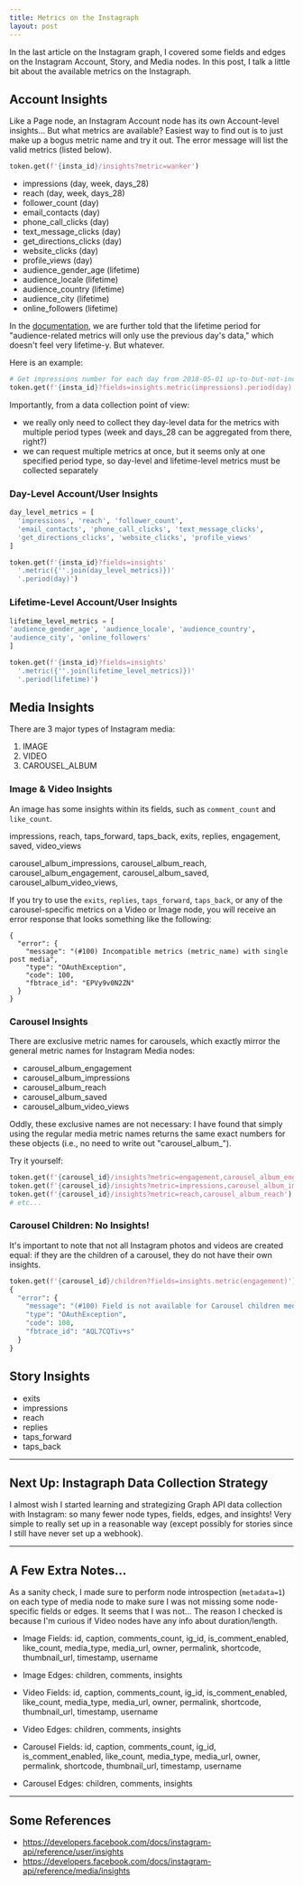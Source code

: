```yaml
---
title: Metrics on the Instagraph
layout: post
---
```


In the last article on the Instagram graph, I covered some fields and edges on the Instagram
Account, Story, and Media nodes.  In this post, I talk a little bit about the available metrics
on the Instagraph.

## Account Insights
Like a Page node, an Instagram Account node has its own Account-level insights... But what metrics
are available?  Easiest way to find out is to just make up a bogus metric name and try it out. The error
message will list the valid metrics (listed below).

```python
token.get(f'{insta_id}/insights?metric=wanker')
```

* impressions (day, week, days_28)
* reach (day, week, days_28)
* follower_count (day)
* email_contacts (day)
* phone_call_clicks (day)
* text_message_clicks (day)
* get_directions_clicks (day)
* website_clicks (day)
* profile_views (day)
* audience_gender_age (lifetime)
* audience_locale (lifetime)
* audience_country (lifetime)
* audience_city (lifetime)
* online_followers (lifetime)

In the [documentation](https://developers.facebook.com/docs/instagram-api/reference/user/insights), we 
are further told that the lifetime period for "audience-related metrics will only use the previous day's data,"
which doesn't feel very lifetime-y.  But whatever.

Here is an example:

```python
# Get impressions number for each day from 2018-05-01 up-to-but-not-including 2018-05-05
token.get(f'{insta_id}?fields=insights.metric(impressions).period(day).since(2018-05-01).until(2018-05-05)')
```

Importantly, from a data collection point of view:
* we really only need to collect they day-level data for the metrics with multiple period types (week and days_28 can be aggregated from there, right?)
* we can request multiple metrics at once, but it seems only at one specified period type, so day-level and lifetime-level metrics must be collected separately

### Day-Level Account/User Insights
```python
day_level_metrics = [
  'impressions', 'reach', 'follower_count', 
  'email_contacts', 'phone_call_clicks', 'text_message_clicks',
  'get_directions_clicks', 'website_clicks', 'profile_views'
]

token.get(f'{insta_id}?fields=insights'
  '.metric({''.join(day_level_metrics)})'
  '.period(day)')
```

### Lifetime-Level Account/User Insights
```python
lifetime_level_metrics = [
'audience_gender_age', 'audience_locale', 'audience_country',
'audience_city', 'online_followers'
]

token.get(f'{insta_id}?fields=insights'
  '.metric({''.join(lifetime_level_metrics)})'
  '.period(lifetime)')
```

## Media Insights
There are 3 major types of Instagram media:

1. IMAGE
2. VIDEO
3. CAROUSEL_ALBUM


### Image & Video Insights
An image has some insights within its fields, such as `comment_count` and `like_count`.



impressions, 
reach, 
taps_forward, 
taps_back, 
exits, 
replies, 
engagement, 
saved, 
video_views

carousel_album_impressions, 
carousel_album_reach, 
carousel_album_engagement, 
carousel_album_saved, 
carousel_album_video_views, 


If you try to use the `exits`, `replies`, `taps_forward`, `taps_back`, or any of the 
carousel-specific metrics on a Video or Image node, you will
receive an error response that looks something like the following:
```
{
  "error": {
    "message": "(#100) Incompatible metrics (metric_name) with single post media",
    "type": "OAuthException",
    "code": 100,
    "fbtrace_id": "EPVy9v0N2ZN"
  }
}
```




### Carousel Insights
There are exclusive metric names for carousels, which exactly mirror the general metric
names for Instagram Media nodes:

* carousel_album_engagement
* carousel_album_impressions
* carousel_album_reach
* carousel_album_saved
* carousel_album_video_views

Oddly, these exclusive names are not necessary: I have found that simply using the regular
media metric names returns the same exact numbers for these objects (i.e., no need to write 
out "carousel_album_").

Try it yourself:
```python
token.get(f'{carousel_id}/insights?metric=engagement,carousel_album_engagement')
token.get(f'{carousel_id}/insights?metric=impressions,carousel_album_impressions')
token.get(f'{carousel_id}/insights?metric=reach,carousel_album_reach')
# etc...
```

### Carousel Children: No Insights!
It's important to note that not all Instagram photos and videos are created equal: if
they are the children of a carousel, they do not have their own insights.

```python
token.get(f'{carousel_id}/children?fields=insights.metric(engagement)')
{
  "error": {
    "message": "(#100) Field is not available for Carousel children media.",
    "type": "OAuthException",
    "code": 100,
    "fbtrace_id": "AQL7CQTiv+s"
  }
}
```

## Story Insights
* exits
* impressions
* reach
* replies
* taps_forward
* taps_back

-----------------------------------------------------------------------

## Next Up: Instagraph Data Collection Strategy
I almost wish I started learning and strategizing Graph API data collection with 
Instagram: so many fewer node types, fields, edges, and insights!  Very simple to really
set up in a reasonable way (except possibly for stories since I still have never 
set up a webhook).

-----------------------------------------------------------------------

## A Few Extra Notes...

As a sanity check, I made sure to perform node introspection (`metadata=1`) on each type
of media node to make sure I was not missing some node-specific fields or edges. It seems that
I was not... The reason I checked is because I'm curious if Video nodes have any info about 
duration/length.

* Image Fields: id, caption, comments_count, ig_id, is_comment_enabled, like_count, media_type, media_url,
  owner, permalink, shortcode, thumbnail_url, timestamp, username
* Image Edges: children, comments, insights

* Video Fields: id, caption, comments_count, ig_id, is_comment_enabled, like_count, media_type, media_url,
  owner, permalink, shortcode, thumbnail_url, timestamp, username
* Video Edges: children, comments, insights

* Carousel Fields: id, caption, comments_count, ig_id, is_comment_enabled, like_count, media_type, media_url,
  owner, permalink, shortcode, thumbnail_url, timestamp, username
* Carousel Edges: children, comments, insights


------------------------------------------------------

## Some References
* https://developers.facebook.com/docs/instagram-api/reference/user/insights
* https://developers.facebook.com/docs/instagram-api/reference/media/insights
